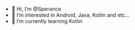 - 👋 Hi, I’m @Sperance
- 👀 I’m interested in Android, Java, Kotlin and etc...
- 🌱 I’m currently learning Kotlin

<!---
Sperance/Sperance is a ✨ special ✨ repository because its `README.md` (this file) appears on your GitHub profile.
You can click the Preview link to take a look at your changes.
--->

